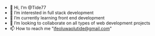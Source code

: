 - 👋 Hi, I’m @Tide77
- 👀 I’m interested in full stack development
- 🌱 I’m currently learning front end development
- 💞️ I’m looking to collaborate on all types of web development projects
- 📫 How to reach me "ifeoluwaolutide@gmail.com"

<!---
Tide77/Tide77 is a ✨ special ✨ repository because its `README.md` (this file) appears on your GitHub profile.
You can click the Preview link to take a look at your changes.
--->
